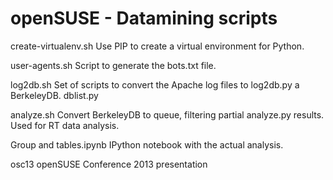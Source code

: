 openSUSE - Datamining scripts
=============================

create-virtualenv.sh	Use PIP to create a virtual environment for Python.

user-agents.sh		Script to generate the bots.txt file.

log2db.sh		Set of scripts to convert the Apache log files to
log2db.py		a BerkeleyDB.
dblist.py

analyze.sh		Convert BerkeleyDB to queue, filtering partial
analyze.py		results. Used for RT data analysis.

Group and tables.ipynb	IPython notebook with the actual analysis.

osc13 	  		openSUSE Conference 2013 presentation
